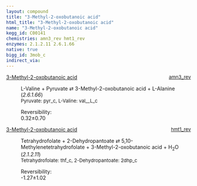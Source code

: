```yaml
---
layout: compound
title: "3-Methyl-2-oxobutanoic acid"
html_title: "3-Methyl-2-oxobutanoic acid"
name: "3-Methyl-2-oxobutanoic acid"
kegg_id: C00141
chemistries: amn3_rev hmt1_rev
enzymes: 2.1.2.11 2.6.1.66
native: true
bigg_id: 3mob_c
indirect_via:
---
```

<dl><dt class='rs-product'><a href='{{ site.url }}{{ site.baseurl }}/compounds/C00141' class='link-dark' data-bs-toggle='tooltip' data-bs-html='true' data-bs-title='KEGG: C00141'>3-Methyl-2-oxobutanoic acid</a><span style='float: right; max-width: 40%'><a href='{{ site.url }}{{ site.baseurl }}/chemistries/amn3_rev' class='link-dark opacity-50' style='font-size: small; word-wrap: anywhere;'>amn3_rev</a></span></dt><dd><p>L-Valine + Pyruvate &#8644; 3-Methyl-2-oxobutanoic acid + L-Alanine (<i>2.6.1.66</i>)<br /><span style='font-size: small;'><span data-bs-toggle='tooltip' data-bs-html='true' data-bs-title='KEGG: C00022'>Pyruvate</span>: pyr_c, <span data-bs-toggle='tooltip' data-bs-html='true' data-bs-title='KEGG: C00183'>L-Valine</span>: val__L_c</span><br /><div class="reversibility_info">Reversibility: <div class="progress"><div class="progress-bar bg-success" role="progressbar" style="width: 0%" aria-valuenow="0" aria-valuemin="0" aria-valuemax="100"></div></div><span>0.32&plusmn;0.70</span><div class="progress"><div class="progress-bar bg-danger" role="progressbar" style="width: 3.16%" aria-valuenow="0.3163109199115411" aria-valuemin="0" aria-valuemax="10"></div><div class="progress-bar bg-warning" role="progressbar" style="width: 7.04%" aria-valuenow="0.3163109199115411" aria-valuemin="0" aria-valuemax="10"></div></div></div></p><dl></dl></dd></dl><dl><dt class='rs-product'><a href='{{ site.url }}{{ site.baseurl }}/compounds/C00141' class='link-dark' data-bs-toggle='tooltip' data-bs-html='true' data-bs-title='KEGG: C00141'>3-Methyl-2-oxobutanoic acid</a><span style='float: right; max-width: 40%'><a href='{{ site.url }}{{ site.baseurl }}/chemistries/hmt1_rev' class='link-dark opacity-50' style='font-size: small; word-wrap: anywhere;'>hmt1_rev</a></span></dt><dd><p>Tetrahydrofolate + 2-Dehydropantoate &#8644; 5,10-Methylenetetrahydrofolate + 3-Methyl-2-oxobutanoic acid + H<sub>2</sub>O (<i>2.1.2.11</i>)<br /><span style='font-size: small;'><span data-bs-toggle='tooltip' data-bs-html='true' data-bs-title='KEGG: C00101'>Tetrahydrofolate</span>: thf_c, <span data-bs-toggle='tooltip' data-bs-html='true' data-bs-title='KEGG: C00966'>2-Dehydropantoate</span>: 2dhp_c</span><br /><div class="reversibility_info">Reversibility: <div class="progress" style="flex-direction: row-reverse;"><div class="progress-bar bg-success" role="progressbar" style="width: 12.71%" aria-valuenow="-1.271060558655983" aria-valuemin="0" aria-valuemax="10"></div><div class="progress-bar bg-warning" role="progressbar" style="width: 10.19%" aria-valuenow="-1.271060558655983" aria-valuemin="0" aria-valuemax="10"></div></div><span>-1.27&plusmn;1.02</span><div class="progress"><div class="progress-bar bg-danger" role="progressbar" style="width: 0%" aria-valuenow="-1.271060558655983" aria-valuemin="0" aria-valuemax="10"></div></div></div></p><dl></dl></dd></dl>